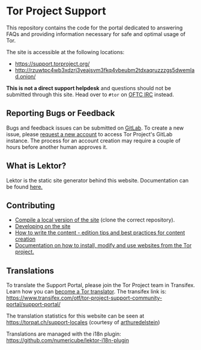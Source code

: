 # Tor Project Support
This repository contains the code for the portal dedicated to answering FAQs and providing information necessary for safe and optimal usage of Tor.

The site is accessible at the following locations:
- https://support.torproject.org/
- http://rzuwtpc4wb3xdzrj3yeajsvm3fkq4vbeubm2tdxaqruzzzgs5dwemlad.onion/

**This is not a direct support helpdesk** and questions should not be submitted through this site. Head over to ```#tor``` on [OFTC IRC](https://webchat.oftc.net/?channels=tor) instead.

## Reporting Bugs or Feedback

Bugs and feedback issues can be submitted on [GitLab](http://eweiibe6tdjsdprb4px6rqrzzcsi22m4koia44kc5pcjr7nec2rlxyad.onion/tpo/web/support/-/issues). To create a new issue, please [request a new account](https://gitlab.onionize.space/) to access Tor Project's GitLab instance. The process for an account creation may require a couple of hours before another human approves it.

## What is Lektor?
Lektor is the static site generator behind this website. Documentation can be found [here.](https://www.getlektor.com/docs/)

## Contributing
- [Compile a local version of the site](http://eweiibe6tdjsdprb4px6rqrzzcsi22m4koia44kc5pcjr7nec2rlxyad.onion/web/tpo/wikis/Compiling-a-local-version-of-the-website) (clone the correct repository).
- [Developing on the site](http://eweiibe6tdjsdprb4px6rqrzzcsi22m4koia44kc5pcjr7nec2rlxyad.onion/web/tpo/wikis/How-to-develop-on-the-website)
- [How to write the content - edition tips and best practices for content creation](http://eweiibe6tdjsdprb4px6rqrzzcsi22m4koia44kc5pcjr7nec2rlxyad.onion/torproject/web/tpo/wikis/Writing-the-content)
- [Documentation on how to install, modify and use websites from the Tor project.](http://eweiibe6tdjsdprb4px6rqrzzcsi22m4koia44kc5pcjr7nec2rlxyad.onion/tpo/web/wiki)

## Translations

To translate the Support Portal, please join the Tor Project team in Transifex. Learn how you can [become a Tor translator](https://community.torproject.org/localization/becoming-tor-translator/).
The transifex link is: https://www.transifex.com/otf/tor-project-support-community-portal/support-portal/

The translation statistics for this website can be seen at https://torpat.ch/support-locales (courtesy of [arthuredelstein](https://github.com/arthuredelstein/))

Translations are managed with the i18n plugin:
https://github.com/numericube/lektor-i18n-plugin
